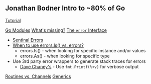 ## Jonathan Bodner Intro to ~80% of Go

[Tutorial](https://youtu.be/3zcKjKySMKE)

[Go Modules](https://youtu.be/3zcKjKySMKE?t=1909)
[What's missing?](https://youtu.be/3zcKjKySMKE?t=2100)
[The `error` Interface](https://youtu.be/3zcKjKySMKE?t=2236)

- [Sentinal Errors](https://youtu.be/3zcKjKySMKE?t=2479)
- [When to use errors.Is() vs. errors?](https://youtu.be/3zcKjKySMKE?t=2904)
  - errors.Is() - when looking for specific instance and/or values
  - errors.As() - when looking for specific type
- Use 3rd party error wrappers to generate stack traces for errors
  - [Dave Chaney's](https://github.com/pkg/errors) - Use `fmt.Printf(%+v)` for verbose output

[Routines vs. Channels](https://youtu.be/3zcKjKySMKE?t=3603)
[Generics](https://learning-go-book.dev/chapter15_learningGo.pdf)
